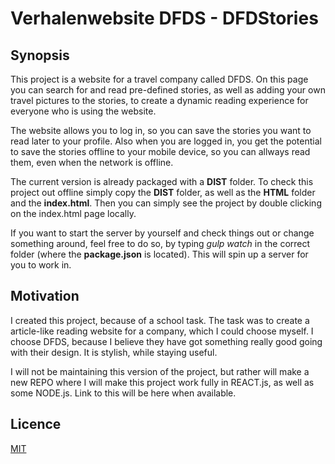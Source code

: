 # Verhalenwebsite DFDS - DFDStories

## Synopsis

This project is a website for a travel company called DFDS. On this page you can search for and read pre-defined stories, as well as adding your own travel pictures to the stories, to create a dynamic reading experience for everyone who is using the website.

The website allows you to log in, so you can save the stories you want to read later to your profile. Also when you are logged in, you get the potential to save the stories offline to your mobile device, so you can allways read them, even when the network is offline.

The current version is already packaged with a **DIST** folder. To check this project out offline simply copy the **DIST** folder, as well as the **HTML** folder and the **index.html**. Then you can simply see the project by double clicking on the index.html page locally.

If you want to start the server by yourself and check things out or change something around, feel free to do so, by typing *gulp watch* in the correct folder (where the **package.json** is located). This will spin up a server for you to work in.

## Motivation

I created this project, because of a school task. The task was to create a article-like reading website for a company, which I could choose myself. I choose DFDS, because I believe they have got something really good going with their design. It is stylish, while staying useful.

I will not be maintaining this version of the project, but rather will make a new REPO where I will make this project work fully in REACT.js, as well as some NODE.js. Link to this will be here when available.

## Licence

[MIT](LICENSE)
